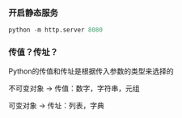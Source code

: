 ### 开启静态服务

``` Python
python -m http.server 8080
``` 

### 传值？传址？

Python的传值和传址是根据传入参数的类型来选择的

不可变对象 -> 传值：数字，字符串，元组

可变对象 -> 传址：列表，字典